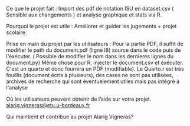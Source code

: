 Ce que le projet fait :
  Import des pdf de notation ISU en dataset.csv ( Sensible aux changements ) et analyse graphique et stats via R. 
  
Pourquoi le projet est utile :
  Améliorer et guider les jugements + projet scolaire.
  
Prise en main du projet par les utilisateurs :
  Pour la partie PDF, il suffit de modifier le path du document.pdf (ligne l8) source dans le code puis de l'éxécuter. ( Possible de modifier le nom dans les dernieres lignes du document.py)
  Même chose pour R, injecter le document.csv et éxécuter. C'est un quarto et donc fournira un PDF (modifiable).
  Le Quarto.r est très fouillis (document écris à plusieurs), des cases ne sont pas utilisées, archives de recherche qui sont éventuelement utiles mais pas intégré à l'analyse

Où les utilisateurs peuvent obtenir de l’aide sur votre projet.
  alarig.vigneras@etu.u-bordeaux.fr
  
Qui maintient et contribue au projet
  Alarig Vigneras?
